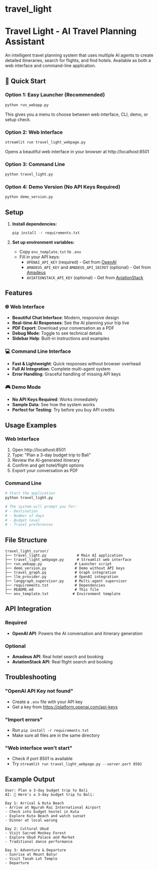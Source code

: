 # travel_light
# Travel Light - AI Travel Planning Assistant

An intelligent travel planning system that uses multiple AI agents to create detailed itineraries, search for flights, and find hotels. Available as both a web interface and command-line application.

## 🚀 Quick Start

### Option 1: Easy Launcher (Recommended)
```bash
python run_webapp.py
```
This gives you a menu to choose between web interface, CLI, demo, or setup check.

### Option 2: Web Interface
```bash
streamlit run travel_light_webpage.py
```
Opens a beautiful web interface in your browser at http://localhost:8501

### Option 3: Command Line
```bash
python travel_light.py
```

### Option 4: Demo Version (No API Keys Required)
```bash
python demo_version.py
```

## Setup

1. **Install dependencies:**
   ```bash
   pip install -r requirements.txt
   ```

2. **Set up environment variables:**
   - Copy `env_template.txt` to `.env`
   - Fill in your API keys:
     - `OPENAI_API_KEY` (required) - Get from [OpenAI](https://platform.openai.com/api-keys)
     - `AMADEUS_API_KEY` and `AMADEUS_API_SECRET` (optional) - Get from [Amadeus](https://developers.amadeus.com/)
     - `AVIATIONSTACK_API_KEY` (optional) - Get from [AviationStack](https://aviationstack.com/)

## Features

### 🌐 Web Interface
- **Beautiful Chat Interface**: Modern, responsive design
- **Real-time AI Responses**: See the AI planning your trip live
- **PDF Export**: Download your conversation as a PDF
- **Debug Mode**: Toggle to see technical details
- **Sidebar Help**: Built-in instructions and examples

### 💻 Command Line Interface
- **Fast & Lightweight**: Quick responses without browser overhead
- **Full AI Integration**: Complete multi-agent system
- **Error Handling**: Graceful handling of missing API keys

### 🎮 Demo Mode
- **No API Keys Required**: Works immediately
- **Sample Data**: See how the system works
- **Perfect for Testing**: Try before you buy API credits

## Usage Examples

### Web Interface
1. Open http://localhost:8501
2. Type: "Plan a 3-day budget trip to Bali"
3. Review the AI-generated itinerary
4. Confirm and get hotel/flight options
5. Export your conversation as PDF

### Command Line
```bash
# Start the application
python travel_light.py

# The system will prompt you for:
# - Destination
# - Number of days
# - Budget level
# - Travel preferences
```

## File Structure

```
travel_light_cursor/
├── travel_light.py              # Main AI application
├── travel_light_webpage.py      # Streamlit web interface
├── run_webapp.py               # Launcher script
├── demo_version.py             # Demo without API keys
├── travel_graph.py             # Graph integration
├── llm_provider.py             # OpenAI integration
├── langgraph_supervisor.py     # Multi-agent supervisor
├── requirements.txt            # Dependencies
├── README.md                   # This file
└── env_template.txt           # Environment template
```

## API Integration

### Required
- **OpenAI API**: Powers the AI conversation and itinerary generation

### Optional
- **Amadeus API**: Real hotel search and booking
- **AviationStack API**: Real flight search and booking

## Troubleshooting

### "OpenAI API Key not found"
- Create a `.env` file with your API key
- Get a key from https://platform.openai.com/api-keys

### "Import errors"
- Run `pip install -r requirements.txt`
- Make sure all files are in the same directory

### "Web interface won't start"
- Check if port 8501 is available
- Try `streamlit run travel_light_webpage.py --server.port 8502`

## Example Output

```
User: Plan a 3-day budget trip to Bali
AI: 🌴 Here's a 3-day budget trip to Bali:

Day 1: Arrival & Kuta Beach
- Arrive at Ngurah Rai International Airport
- Check into budget hostel in Kuta
- Explore Kuta Beach and watch sunset
- Dinner at local warung

Day 2: Cultural Ubud
- Visit Sacred Monkey Forest
- Explore Ubud Palace and Market
- Traditional dance performance

Day 3: Adventure & Departure
- Sunrise at Mount Batur
- Visit Tanah Lot Temple
- Departure

